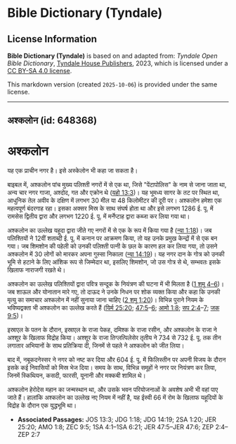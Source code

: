 # Bible Dictionary (Tyndale)

## License Information

**Bible Dictionary (Tyndale)** is based on and adapted from: _Tyndale Open Bible Dictionary_, [Tyndale House Publishers](https://tyndaleopenresources.com/), 2023, which is licensed under a [CC BY-SA 4.0 license](https://creativecommons.org/licenses/by-sa/4.0/legalcode.en).

This markdown version (created `2025-10-06`) is provided under the same license.



--------------------------------

## अश्कलोन (id: 648368)

अश्कलोन
=======

यह एक प्राचीन नगर है। इसे अस्केलोन भी कहा जा सकता है।

बाइबल में, अश्कलोन पांच मुख्य पलिश्ती नगरों में से एक था, जिसे "पेंटापोलिस" के नाम से जाना जाता था, अन्य चार नगर गाजा, अश्दोद, गत और एक्रोन थे ([यहो 13:3](https://ref.ly/Josh13:3))। यह भूमध्य सागर के तट पर स्थित था, आधुनिक तेल अवीव के दक्षिण में लगभग 30 मील या 48 किलोमीटर की दूरी पर। अश्कलोन हमेशा एक महत्वपूर्ण बंदरगाह रहा। इसका अक्सर मिस्र के साथ संघर्ष होता था और इसे लगभग 1286 ई. पू. में रामसेस द्वितीय द्वारा और लगभग 1220 ई. पू. में मर्नेप्टाह द्वारा कब्जा कर लिया गया था।

अश्कलोन का उल्लेख यहूदा द्वारा जीते गए नगरों में से एक के रूप में किया गया है ([न्या 1:18](https://ref.ly/Judg1:18))। जब पलिश्तियों ने 12वीं शताब्दी ई. पू. में कनान पर आक्रमण किया, तो यह उनके प्रमुख केन्द्रों में से एक बन गया। जब शिमशोन की पहेली को उनकी पलिश्ती पत्नी के छल के कारण हल कर लिया गया, तो उसने अश्कलोन में 30 लोगों को मारकर अपना गुस्सा निकाला ([न्या 14:19](https://ref.ly/Judg14:19))। यह नगर दान के गोत्र को उनकी भूमि से हटाने के लिए आंशिक रूप से जिम्मेदार था, इसलिए शिमशोन, जो उस गोत्र से थे, सम्भवतः इसके खिलाफ नाराजगी रखते थे।

अश्कलोन का उल्लेख पलिश्तियों द्वारा पवित्र सन्दूक के नियंत्रण की घटना में भी मिलता है ([1 शमू 4–6](https://ref.ly/1Sam4:1-1Sam6:21))। जब शाऊल और योनातान मारे गए, तो दाऊद ने उनके निधन पर शोक व्यक्त किया और कहा कि उनकी मृत्यु का समाचार अश्कलोन में नहीं सुनाया जाना चाहिए ([2 शमू 1:20](https://ref.ly/2Sam1:20))। विभिन्न पुराने नियम के भविष्यद्वक्ता भी अश्कलोन का उल्लेख करते हैं ([यिर्म 25:20](https://ref.ly/Jer25:20); [47:5](https://ref.ly/Jer47:5-Jer47:6)–[6](https://ref.ly/Jer47:5-Jer47:6); [आमो 1:8](https://ref.ly/Amos1:8); [सप 2:4](https://ref.ly/Zeph2:4-Zeph2:7)–[7](https://ref.ly/Zeph2:4-Zeph2:7); [जक 9:5](https://ref.ly/Zech9:5))।

इस्राएल के पतन के दौरान, इस्राएल के राजा पेकह, दमिश्क के राजा रसीन, और अश्कलोन के राजा ने अश्शूर के खिलाफ विद्रोह किया। अश्शूर के राजा तिग्लत्पिलेसेर तृतीय ने 734 से 732 ई. पू. तक तीन लगातार अभियानों के साथ प्रतिक्रिया दी, जिनमें से पहले ने अश्कलोन को जीत लिया।

बाद में, नबूकदनेस्सर ने नगर को नष्ट कर दिया और 604 ई. पू. में फिलिस्तीन पर अपनी विजय के दौरान इसके कई निवासियों को मिस्र भेज दिया। समय के साथ, विभिन्न समूहों ने नगर पर नियंत्रण कर लिया, जिनमें स्किथियन, कसदी, फारसी, यूनानी और मक्कबी शामिल थे।

अश्कलोन हेरोदेस महान का जन्मस्थान था, और उसके भवन परियोजनाओं के अवशेष अभी भी वहां पाए जाते हैं। हालांकि अश्कलोन का उल्लेख नए नियम में नहीं है, यह ईस्वी 66 में रोम के खिलाफ यहूदियों के विद्रोह के दौरान एक युद्धभूमि था।

* **Associated Passages:** JOS 13:3; JDG 1:18; JDG 14:19; 2SA 1:20; JER 25:20; AMO 1:8; ZEC 9:5; 1SA 4:1–1SA 6:21; JER 47:5–JER 47:6; ZEP 2:4–ZEP 2:7

